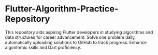# Flutter-Algorithm-Practice-Repository
This repository aids aspiring Flutter developers in studying algorithms and data structures for career advancement. Solve one problem daily, automatically uploading solutions to GitHub to track progress. Enhance algorithmic skills and Dart proficiency.
